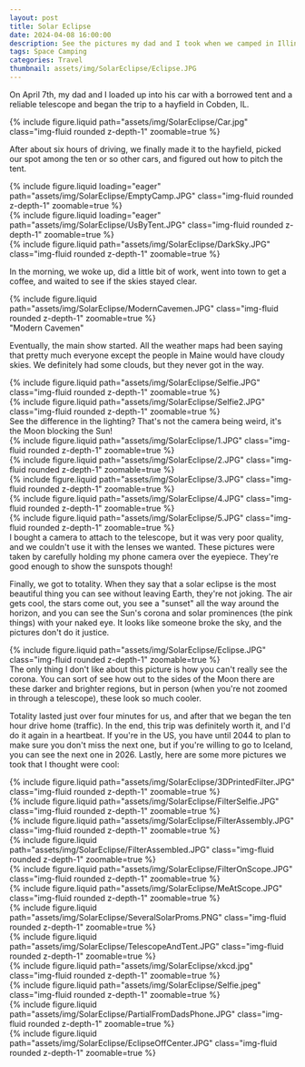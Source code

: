 ```yaml
---
layout: post
title: Solar Eclipse
date: 2024-04-08 16:00:00
description: See the pictures my dad and I took when we camped in Illinois for the Great American Solar Eclipse
tags: Space Camping
categories: Travel
thumbnail: assets/img/SolarEclipse/Eclipse.JPG
---
```


On April 7th, my dad and I loaded up into his car with a borrowed tent and a reliable telescope and began the trip to a hayfield in Cobden, IL. 

<div class="row mt-3">
    <div class="col-sm mt-3 mt-md-0">
        {% include figure.liquid path="assets/img/SolarEclipse/Car.jpg" class="img-fluid rounded z-depth-1" zoomable=true %}
    </div>
</div>

After about six hours of driving, we finally made it to the hayfield, picked our spot among the ten or so other cars, and figured out how to pitch the tent.

<div class="row mt-3">
    <div class="col-sm mt-3 mt-md-0">
        {% include figure.liquid loading="eager" path="assets/img/SolarEclipse/EmptyCamp.JPG" class="img-fluid rounded z-depth-1" zoomable=true %}
    </div>
    <div class="col-sm mt-3 mt-md-0">
        {% include figure.liquid loading="eager" path="assets/img/SolarEclipse/UsByTent.JPG" class="img-fluid rounded z-depth-1" zoomable=true %}
    </div>
</div>

<div class="row mt-3">
    <div class="col-sm mt-3 mt-md-0">
        {% include figure.liquid path="assets/img/SolarEclipse/DarkSky.JPG" class="img-fluid rounded z-depth-1" zoomable=true %}
    </div>
</div>

In the morning, we woke up, did a little bit of work, went into town to get a coffee, and waited to see if the skies stayed clear.

<div class="row mt-3">
    <div class="col-sm mt-3 mt-md-0">
        {% include figure.liquid path="assets/img/SolarEclipse/ModernCavemen.JPG" class="img-fluid rounded z-depth-1" zoomable=true %}
    </div>
</div>
<div class="caption">
    "Modern Cavemen"
</div>

Eventually, the main show started. All the weather maps had been saying that pretty much everyone except the people in Maine would have cloudy skies. We definitely had some clouds, but they never got in the way. 

<div class="row mt-3">
    <div class="col-sm mt-3 mt-md-0">
        {% include figure.liquid path="assets/img/SolarEclipse/Selfie.JPG" class="img-fluid rounded z-depth-1" zoomable=true %}
    </div>
    <div class="col-sm mt-3 mt-md-0">
        {% include figure.liquid path="assets/img/SolarEclipse/Selfie2.JPG" class="img-fluid rounded z-depth-1" zoomable=true %}
    </div>
</div>
<div class="caption">
    See the difference in the lighting? That's not the camera being weird, it's the Moon blocking the Sun!
</div>

<div class="row mt-3">
    <div class="col-sm mt-3 mt-md-0">
        {% include figure.liquid path="assets/img/SolarEclipse/1.JPG" class="img-fluid rounded z-depth-1" zoomable=true %}
    </div>
    <div class="col-sm mt-3 mt-md-0">
        {% include figure.liquid path="assets/img/SolarEclipse/2.JPG" class="img-fluid rounded z-depth-1" zoomable=true %}
    </div>
    <div class="col-sm mt-3 mt-md-0">
        {% include figure.liquid path="assets/img/SolarEclipse/3.JPG" class="img-fluid rounded z-depth-1" zoomable=true %}
    </div>
    <div class="col-sm mt-3 mt-md-0">
        {% include figure.liquid path="assets/img/SolarEclipse/4.JPG" class="img-fluid rounded z-depth-1" zoomable=true %}
    </div>
    <div class="col-sm mt-3 mt-md-0">
        {% include figure.liquid path="assets/img/SolarEclipse/5.JPG" class="img-fluid rounded z-depth-1" zoomable=true %}
    </div>
</div>
<div class="caption">
    I bought a camera to attach to the telescope, but it was very poor quality, and we couldn't use it with the lenses we wanted. These pictures were taken by carefully holding my phone camera over the eyepiece. They're good enough to show the sunspots though!
</div>

Finally, we got to totality. When they say that a solar eclipse is the most beautiful thing you can see without leaving Earth, they're not joking. The air gets cool, the stars come out, you see a "sunset" all the way around the horizon, and you can see the Sun's corona and solar prominences (the pink things) with your naked eye. It looks like someone broke the sky, and the pictures don't do it justice. 

<div class="row mt-3">
    <div class="col-sm mt-3 mt-md-0">
        {% include figure.liquid path="assets/img/SolarEclipse/Eclipse.JPG" class="img-fluid rounded z-depth-1" zoomable=true %}
    </div>
</div>
<div class="caption">
    The only thing I don't like about this picture is how you can't really see the corona. You can sort of see how out to the sides of the Moon there are these darker and brighter regions, but in person (when you're not zoomed in through a telescope), these look so much cooler. 
</div>

Totality lasted just over four minutes for us, and after that we began the ten hour drive home (traffic). In the end, this trip was definitely worth it, and I'd do it again in a heartbeat. If you're in the US, you have until 2044 to plan to make sure you don't miss the next one, but if you're willing to go to Iceland, you can see the next one in 2026. Lastly, here are some more pictures we took that I thought were cool:

<div class="row mt-3">
    <div class="col-sm mt-3 mt-md-0">
        {% include figure.liquid path="assets/img/SolarEclipse/3DPrintedFilter.JPG" class="img-fluid rounded z-depth-1" zoomable=true %}
    </div>
    <div class="col-sm mt-3 mt-md-0">
        {% include figure.liquid path="assets/img/SolarEclipse/FilterSelfie.JPG" class="img-fluid rounded z-depth-1" zoomable=true %}
    </div>
    <div class="col-sm mt-3 mt-md-0">
        {% include figure.liquid path="assets/img/SolarEclipse/FilterAssembly.JPG" class="img-fluid rounded z-depth-1" zoomable=true %}
    </div>
    <div class="col-sm mt-3 mt-md-0">
        {% include figure.liquid path="assets/img/SolarEclipse/FilterAssembled.JPG" class="img-fluid rounded z-depth-1" zoomable=true %}
    </div>
    <div class="col-sm mt-3 mt-md-0">
        {% include figure.liquid path="assets/img/SolarEclipse/FilterOnScope.JPG" class="img-fluid rounded z-depth-1" zoomable=true %}
    </div>
</div>

<div class="row mt-3">
    <div class="col-sm mt-3 mt-md-0">
        {% include figure.liquid path="assets/img/SolarEclipse/MeAtScope.JPG" class="img-fluid rounded z-depth-1" zoomable=true %}
    </div>
    <div class="col-sm mt-3 mt-md-0">
        {% include figure.liquid path="assets/img/SolarEclipse/SeveralSolarProms.PNG" class="img-fluid rounded z-depth-1" zoomable=true %}
    </div>
    <div class="col-sm mt-3 mt-md-0">
        {% include figure.liquid path="assets/img/SolarEclipse/TelescopeAndTent.JPG" class="img-fluid rounded z-depth-1" zoomable=true %}
    </div>
    <div class="col-sm mt-3 mt-md-0">
        {% include figure.liquid path="assets/img/SolarEclipse/xkcd.jpg" class="img-fluid rounded z-depth-1" zoomable=true %}
    </div>
    <div class="col-sm mt-3 mt-md-0">
        {% include figure.liquid path="assets/img/SolarEclipse/Selfie.jpeg" class="img-fluid rounded z-depth-1" zoomable=true %}
    </div>
</div>

<div class="row mt-3">
    <div class="col-sm mt-3 mt-md-0">
        {% include figure.liquid path="assets/img/SolarEclipse/PartialFromDadsPhone.JPG" class="img-fluid rounded z-depth-1" zoomable=true %}
    </div>
    <div class="col-sm mt-3 mt-md-0">
        {% include figure.liquid path="assets/img/SolarEclipse/EclipseOffCenter.JPG" class="img-fluid rounded z-depth-1" zoomable=true %}
    </div>
</div>